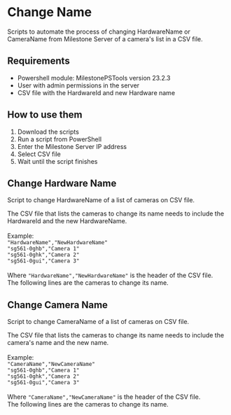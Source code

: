 # Change Name
Scripts to automate the process of changing HardwareName or CameraName from Milestone Server of a camera's list in a CSV file.  <br />

## Requirements
- Powershell module: MilestonePSTools version 23.2.3
- User with admin permissions in the server
- CSV file with the HardwareId and new Hardware name

## How to use them
1. Download the scripts
2. Run a script from PowerShell
3. Enter the Milestone Server IP address
4. Select CSV file
5. Wait until the script finishes

## Change Hardware Name
Script to change HardwareName of a list of cameras on CSV file.  <br />

The CSV file that lists the cameras to change its name needs to include the HardwareId and the new HardwareName.  <br />  <br />
Example:  <br />
```"HardwareName","NewHardwareName"``` <br />
```"sg561-0ghb","Camera 1"``` <br />
```"sg561-0ghk","Camera 2"``` <br />
```"sg561-0gui","Camera 3"``` <br />
<br />
Where ```"HardwareName","NewHardwareName"``` is the header of the CSV file.  <br />
The following lines are the cameras to change its name.  <br />

## Change Camera Name
Script to change CameraName of a list of cameras on CSV file.  <br />

The CSV file that lists the cameras to change its name needs to include the camera's name and the new name.  <br />  <br />
Example:  <br />
```"CameraName","NewCameraName"``` <br />
```"sg561-0ghb","Camera 1"``` <br />
```"sg561-0ghk","Camera 2"``` <br />
```"sg561-0gui","Camera 3"``` <br />
<br />
Where ```"CameraName","NewCameraName"``` is the header of the CSV file.  <br />
The following lines are the cameras to change its name.  <br />
